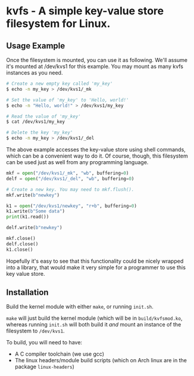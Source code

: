 # kvfs - A simple key-value store filesystem for Linux.

## Usage Example

Once the filesystem is mounted, you can use it as following. We'll assume it's mounted at /dev/kvs1 for this example. You may mount as many kvfs instances as you need.

```bash
# Create a new empty key called 'my_key'
$ echo -n my_key > /dev/kvs1/_mk

# Set the value of 'my_key' to 'Hello, world!'
$ echo -n "Hello, world!" > /dev/kvs1/my_key

# Read the value of 'my_key'
$ cat /dev/kvs1/my_key

# Delete the key 'my_key'
$ echo -n my_key > /dev/kvs1/_del
```

The above example accesses the key-value store using shell commands, which can be a convenient way to do it. Of course, though, this filesystem can be used just as well from any programming language.

```python
mkf = open("/dev/kvs1/_mk", "wb", buffering=0)
delf = open("/dev/kvs1/_del", "wb", buffering=0)

# Create a new key. You may need to mkf.flush().
mkf.write(b"newkey")

k1 = open("/dev/kvs1/newkey", "r+b", buffering=0)
k1.write(b"Some data")
print(k1.read())

delf.write(b"newkey")

mkf.close()
delf.close()
k1.close()
```

Hopefully it's easy to see that this functionality could be nicely wrapped into a library, that would make it very simple for a programmer to use this key value store.

## Installation

Build the kernel module with either `make`, or running `init.sh`.

`make` will just build the kernel module (which will be in `build/kvfsmod.ko`, whereas running `init.sh` will both build it _and_ mount an instance of the filesystem to `/dev/kvs1`.

To build, you will need to have:

 - A C compiler toolchain (we use gcc)
 - The linux headers/module build scripts (which on Arch linux are in the package `linux-headers`)
